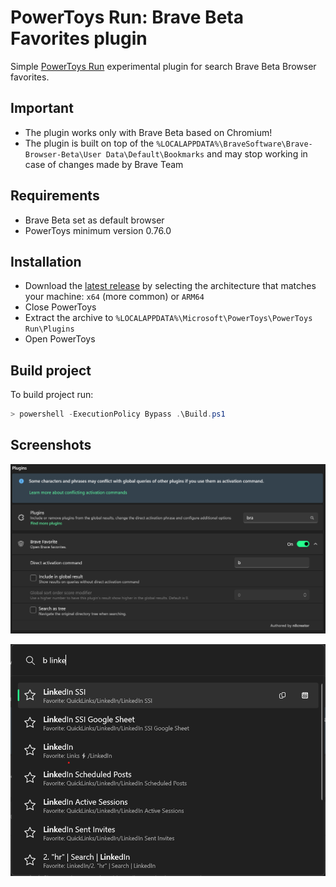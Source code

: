 # PowerToys Run: Brave Beta Favorites plugin

Simple [PowerToys Run](https://learn.microsoft.com/windows/powertoys/run) experimental plugin for search Brave Beta Browser favorites.

## Important

- The plugin works only with Brave Beta based on Chromium!
- The plugin is built on top of the `%LOCALAPPDATA%\BraveSoftware\Brave-Browser-Beta\User Data\Default\Bookmarks` and may stop working in case of changes made by Brave Team

## Requirements

- Brave Beta set as default browser
- PowerToys minimum version 0.76.0

## Installation

- Download the [latest release](https://github.com/n8creator/PowerToys-Run-BraveBeta-Favorite/releases/) by selecting the architecture that matches your machine: `x64` (more common) or `ARM64`
- Close PowerToys
- Extract the archive to `%LOCALAPPDATA%\Microsoft\PowerToys\PowerToys Run\Plugins`
- Open PowerToys

## Build project

To build project run:

```powershell
> powershell -ExecutionPolicy Bypass .\Build.ps1
```


## Screenshots

![Plugin Manager](/images/PluginManager.png)

![Plugin Manager](/images/Search.png)

